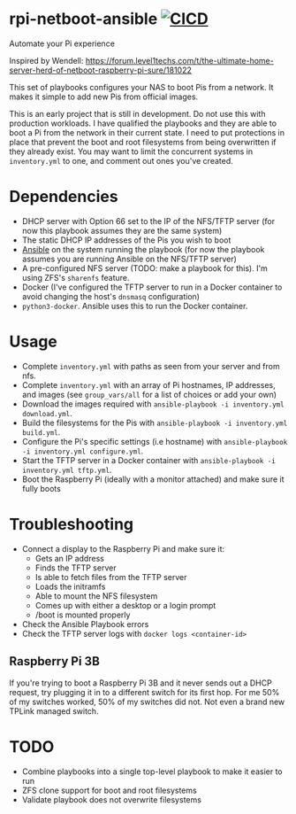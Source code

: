 # rpi-netboot-ansible [![CICD](https://github.com/jrcichra/rpi-netboot-ansible/actions/workflows/cicd.yml/badge.svg)](https://github.com/jrcichra/rpi-netboot-ansible/actions/workflows/cicd.yml)

Automate your Pi experience

Inspired by Wendell: https://forum.level1techs.com/t/the-ultimate-home-server-herd-of-netboot-raspberry-pi-sure/181022

This set of playbooks configures your NAS to boot Pis from a network. It makes it simple to add new Pis from official images.

This is an early project that is still in development. Do not use this with production workloads. I have qualified the playbooks and they are able to boot a Pi from the network in their current state. I need to put protections in place that prevent the boot and root filesystems from being overwritten if they already exist. You may want to limit the concurrent systems in `inventory.yml` to one, and comment out ones you've created.

# Dependencies

- DHCP server with Option 66 set to the IP of the NFS/TFTP server (for now this playbook assumes they are the same system)
- The static DHCP IP addresses of the Pis you wish to boot
- [Ansible](https://www.ansible.com/) on the system running the playbook (for now the playbook assumes you are running Ansible on the NFS/TFTP server)
- A pre-configured NFS server (TODO: make a playbook for this). I'm using ZFS's `sharenfs` feature.
- Docker (I've configured the TFTP server to run in a Docker container to avoid changing the host's `dnsmasq` configuration)
- `python3-docker`. Ansible uses this to run the Docker container.

# Usage

- Complete `inventory.yml` with paths as seen from your server and from nfs.
- Complete `inventory.yml` with an array of Pi hostnames, IP addresses, and images (see `group_vars/all` for a list of choices or add your own)
- Download the images required with `ansible-playbook -i inventory.yml download.yml`.
- Build the filesystems for the Pis with `ansible-playbook -i inventory.yml build.yml`.
- Configure the Pi's specific settings (i.e hostname) with `ansible-playbook -i inventory.yml configure.yml`.
- Start the TFTP server in a Docker container with `ansible-playbook -i inventory.yml tftp.yml`.
- Boot the Raspberry Pi (ideally with a monitor attached) and make sure it fully boots

# Troubleshooting

- Connect a display to the Raspberry Pi and make sure it:
  - Gets an IP address
  - Finds the TFTP server
  - Is able to fetch files from the TFTP server
  - Loads the initramfs
  - Able to mount the NFS filesystem
  - Comes up with either a desktop or a login prompt
  - /boot is mounted properly
- Check the Ansible Playbook errors
- Check the TFTP server logs with `docker logs <container-id>`

## Raspberry Pi 3B

If you're trying to boot a Raspberry Pi 3B and it never sends out a DHCP request, try plugging it in to a different switch for its first hop. For me 50% of my switches worked, 50% of my switches did not. Not even a brand new TPLink managed switch.

# TODO

- Combine playbooks into a single top-level playbook to make it easier to run
- ZFS clone support for boot and root filesystems
- Validate playbook does not overwrite filesystems
